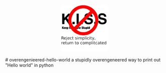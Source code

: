 <p align="center">
  <img src="https://github.com/axtloss/overengenieered-hello-world/blob/main/logo.png?raw=true" alt="Logo" width="150" height="150">
</p>
# overengenieered-hello-world
a stupidly overengeneered way to print out "Hello world" in python
